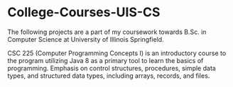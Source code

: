 # College-Courses-UIS-CS
The following projects are a part of my coursework towards B.Sc. in Computer Science at University of Illinois Springfield. 

CSC 225 (Computer Programming Concepts I) is an introductory course to the program utilizing Java 8 as a primary tool to learn the basics of programming. Emphasis on control structures, procedures, simple data types, and structured data types, including arrays, records, and files.
